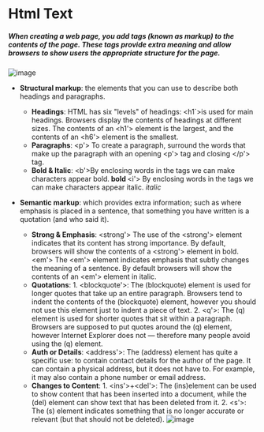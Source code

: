 # Html Text
##### When creating a web page, you add tags (known as markup) to the contents of the page. These tags provide extra meaning and allow browsers to show users the appropriate structure for the page.

![image](https://i.insider.com/60197cf301504a00197fb20f)
+ **Structural markup**: the elements that you can use to describe both headings and paragraphs.
    * **Headings**: HTML has six "levels" of headings: <h1`>is used for main headings.
    Browsers display the contents of headings at different sizes. The contents of an <h1'> element is the largest, and the contents of an <h6'> element is the smallest.
    * **Paragraphs**: <p'> To create a paragraph, surround the words that make up the paragraph with an opening <p'> tag and closing </p'> tag.
    * **Bold & Italic**: <b'>By enclosing words in the tags  we can make characters appear bold.<b> bold </b>
    <i'> By enclosing words in the tags we can make characters appear italic.<i> italic</i>

+ **Semantic markup**: which provides extra information; such as where emphasis is placed in a sentence, that something you have written is a quotation (and who said it).
    * **Strong & Emphasis**: <strong'> The use of the <strong'> element indicates that its content has strong importance. By default, browsers will show the contents of a <strong'> element in bold.  
    <em'> The <em'> element indicates emphasis that subtly changes the meaning of a sentence. By default browsers will show the contents of an <em'> element in italic.
    * **Quotations**: 1. <blockquote'>: The (blockquote) element is used for longer quotes that take up an entire paragraph. Browsers tend to indent the contents of the (blockquote) element, however you should not use this element just to indent a piece of text.
       2. <q'>: The (q) element is used for shorter quotes that sit within a paragraph. Browsers are supposed to put quotes around the (q) element, however Internet Explorer does not — therefore many people avoid using the (q) element.
    * **Auth or Details**: <address'>: The (address) element has quite a specific use: to contain contact details for the author of the page. It can contain a physical address, but it does not have to. For example, it may also contain a phone number or email address.
    * **Changes to Content**: 1. <ins'>+<del'>: The (ins)element can be used to show content that has been inserted into a document, while the (del) element can show text that has been deleted from it.
      2. <s'>: The (s) element indicates something that is no longer accurate or relevant (but that should not be deleted).
      ![image](http://slidetodoc.com/presentation_image_h/12019ed0a9c51770decb5fba02321ff3/image-17.jpg)
